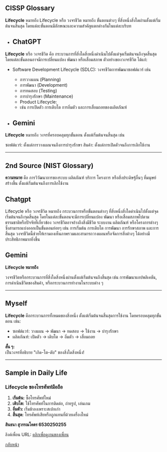  ## CISSP Glossary

**Lifecycle** หมายถึง
  Lifecycle หรือ วงจรชีวิต หมายถึง ขั้นตอนต่างๆ ที่สิ่งหนึ่งสิ่งใดผ่านตั้งแต่เริ่มต้นจนสิ้นสุด โดยแต่ละขั้นตอนมีลักษณะและความสำคัญแตกต่างกันในแต่ละบริบท

- ##  ChatGPT
**Lifecycle** หรือ วงจรชีวิต คือ กระบวนการที่สิ่งใดสิ่งหนึ่งดำเนินไปตั้งแต่จุดเริ่มต้นจนถึงจุดสิ้นสุด โดยแต่ละขั้นตอนอาจมีการเปลี่ยนแปลง พัฒนา หรือเสื่อมสภาพ ตัวอย่างของวงจรชีวิต ได้แก่:

- Software Development Lifecycle (SDLC):
  วงจรชีวิตการพัฒนาซอฟต์แวร์ เช่น
  - การวางแผน (Planning)
  - การพัฒนา (Development)
  - การทดสอบ (Testing)
  - การบำรุงรักษา (Maintenance)
  - Product Lifecycle:
  - เช่น การเปิดตัว การเติบโต การอิ่มตัว และการเสื่อมถอยของผลิตภัณฑ์
 
- ## Gemini
**Lifecycle** หมายถึง วงจรที่ครอบคลุมทุกขั้นตอน ตั้งแต่เริ่มต้นจนสิ้นสุด เช่น

ซอฟต์แวร์: ตั้งแต่การวางแผนจนถึงการบำรุงรักษา
สินค้า: ตั้งแต่การเปิดตัวจนถึงการเลิกใช้งาน

---

## 2nd Source (NIST Glossary)

**ความหมาย** คือ
การวิวัฒนาการของระบบ ผลิตภัณฑ์ บริการ โครงการ หรือสิ่งประดิษฐ์อื่นๆ ที่มนุษย์สร้างขึ้น ตั้งแต่เริ่มต้นจนถึงการเลิกใช้งาน

## Chatgpt

Lifecycle หรือ วงจรชีวิต หมายถึง กระบวนการหรือขั้นตอนต่างๆ ที่สิ่งหนึ่งสิ่งใดดำเนินไปตั้งแต่จุดเริ่มต้นจนถึงจุดสิ้นสุด โดยในแต่ละขั้นตอนจะมีการเปลี่ยนแปลง พัฒนา หรือเสื่อมสภาพไปตามธรรมชาติหรือปัจจัยที่เกี่ยวข้อง วงจรชีวิตอาจอ้างถึงสิ่งมีชีวิต ระบบงาน ผลิตภัณฑ์ หรือโครงการต่างๆ ซึ่งสามารถแบ่งออกเป็นขั้นตอนย่อยๆ เช่น การเริ่มต้น การเติบโต การพัฒนา การรักษาสภาพ และการสิ้นสุด วงจรชีวิตนี้ช่วยให้เรามองเห็นภาพรวมและสามารถวางแผนหรือจัดการสิ่งต่างๆ ได้อย่างมีประสิทธิภาพมากยิ่งขึ้น

## Gemini
**Lifecycle หมายถึง**  

วงจรชีวิตหรือกระบวนการที่สิ่งใดสิ่งหนึ่งผ่านตั้งแต่เริ่มต้นจนถึงสิ้นสุด เช่น การพัฒนาแอปพลิเคชัน, การดำเนินชีวิตของสินค้า, หรือกระบวนการทำงานในระบบต่าง ๆ

---

## Myself
**Lifecycle** คือกระบวนการทั้งหมดของสิ่งหนึ่ง ตั้งแต่เริ่มต้นจนสิ้นสุดการใช้งาน โดยครอบคลุมทุกขั้นตอน เช่น:
- ซอฟต์แวร์: วางแผน → พัฒนา → ทดสอบ → ใช้งาน → บำรุงรักษา  
- ผลิตภัณฑ์: เปิดตัว → เติบโต → อิ่มตัว → เสื่อมถอย  

**สั้น ๆ:**  
เป็นวงจรที่อธิบาย "เกิด-โต-ดับ" ของสิ่งใดสิ่งหนึ่ง!

---

## Sample in Daily Life  
### Lifecycle ของโทรศัพท์มือถือ
1. **เริ่มต้น:** ซื้อโทรศัพท์ใหม่  
2. **เติบโต:** ใช้โทรศัพท์ในการติดต่อ, ถ่ายรูป, เล่นเกม  
3. **อิ่มตัว:** เริ่มช้าลงเพราะสเปกเก่า  
4. **สิ้นสุด:** โทรศัพท์เสียหรือถูกแทนที่ด้วยเครื่องใหม่


**สินธนา สุวรรณโคตร 6530250255**

ลิงค์เพื่อน
URL: [คลิกเพื่อดูงานของเพื่อน](https://kasidit1647.github.io/lifecycle.html)


[กลับหน้า](https://sintana11.github.io/)

